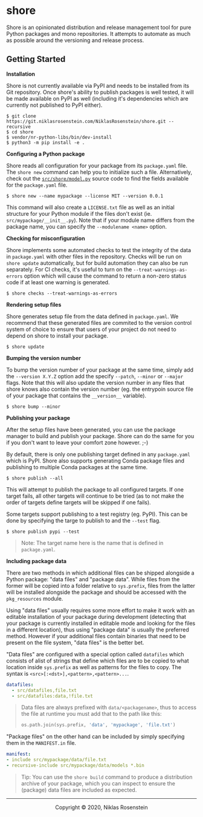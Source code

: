 # shore

Shore is an opinionated distribution and release management tool for pure
Python packages and mono repositories. It attempts to automate as much as
possible around the versioning and release process.

## Getting Started

__Installation__

Shore is not currently available via PyPI and needs to be installed from its
Git repository. Once shore's ability to publish packages is well tested, it
will be made available on PyPI as well (including it's dependencies which are
currently not published to PyPI either).

    $ git clone https://git.niklasrosenstein.com/NiklasRosenstein/shore.git --recursive
    $ cd shore
    $ vendor/nr-python-libs/bin/dev-install
    $ python3 -m pip install -e .

__Configuring a Python package__

Shore reads all configuration for your package from its `package.yaml` file.
The `shore new` command can help you to initialize such a file. Alternatively,
check out the [`src/shore/model.py`](src/shore/model.py) source code to find
the fields available for the `package.yaml` file.

    $ shore new --name mypackage --license MIT --version 0.0.1

This command will also create a `LICENSE.txt` file as well as an initial
structure for your Python module if the files don't exist (ie.
`src/mypackage/__init__.py`). Note that if your module name differs from the
package name, you can specify the `--modulename <name>` option.

__Checking for misconfiguration__

Shore implements some automated checks to test the integrity of the data
in `package.yaml` with other files in the repository. Checks will be run on
`shore update` automatically, but for build automation they can also
be run separately. For CI checks, it's useful to turn on the
`--treat-warnings-as-errors` option which will cause the command to return a
non-zero status code if at least one warning is generated.

    $ shore checks --treat-warnings-as-errors

__Rendering setup files__

Shore generates setup file from the data defined in `package.yaml`. We
recommend that these generated files are commited to the version control
system of choice to ensure that users of your project do not need to depend
on shore to install your package.

    $ shore update

__Bumping the version number__

To bump the version number of your package at the same time, simply add the
`--version X.Y.Z` option add the specify `--patch`, `--minor` or `--major`
flags. Note that this will also update the version number in any files that
shore knows also contain the version number (eg. the entrypoin source file of
your package that contains the `__version__` variable).

    $ shore bump --minor

__Publishing your package__

After the setup files have been generated, you can use the package manager
to build and publish your package. Shore can do the same for you if you don't
want to leave your comfort zone however. ;-)

By default, there is only one publishing target defined in any `package.yaml`
which is PyPI. Shore also supports generating Conda package files and
publishing to multiple Conda packages at the same time.

    $ shore publish --all

This will attempt to publish the package to all configured targets. If one
target fails, all other targets will continue to be tried (as to not make the
order of targets define targets will be skipped if one fails).

Some targets support publishing to a test registry (eg. PyPI). This can be
done by specifying the targe to publish to and the `--test` flag.

    $ shore publish pypi --test

> Note: The target name here is the name that is defined in `package.yaml`.

__Including package data__

There are two methods in which additional files can be shipped alongside a
Python package: "data files" and "package data". While files from the former
will be copied into a folder relative to `sys.prefix`, files from the latter
will be installed alongside the package and should be accessed with the
`pkg_resources` module.

Using "data files" usually requires some more effort to make it work with an
editable installation of your package during development (detecting that your
package is currently installed in editable mode and looking for the files in
a different location), thus using "package data" is usually the preferred
method. However if your additional files contain binaries that need to be
present on the file system, "data files" is the better bet.

"Data files" are configured with a special option called `datafiles` which
consists of alist of strings that define which files are to be copied to
what location inside `sys.prefix` as well as patterns for the files to copy.
The syntax is `<src>[:<dst>],<pattern>,<pattern>...`.

```yaml
datafiles:
  - src/datafiles,file.txt
  - src/datafiles:data,!file.txt
```

> Data files are always prefixed with `data/<packagename>`, thus to access the
> file at runtime you must add that to the path like this:
>
> ```py
> os.path.join(sys.prefix, 'data', 'mypackage', 'file.txt')
> ```

"Package files" on the other hand can be included by simply specifying them
in the `MANIFEST.in` file.

```yaml
manifest:
- include src/mypackage/data/file.txt
- recursive-include src/mypackage/data/models *.bin
```

> Tip: You can use the `shore build` command to produce a distribution archive
> of your package, which you can inspect to ensure the (package) data files
> are included as expected.

---

<p align="center">Copyright &copy; 2020, Niklas Rosenstein</p>
